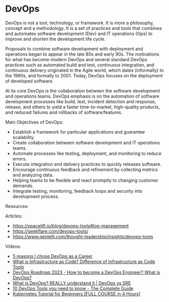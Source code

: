 
# DevOps

DevOps is not a tool, technology, or framework. It is more a philosophy, concept and a methodology. It is a set of practices and tools that combines and automates software development (Dev) and IT operations (Ops) to improve and shorten the development life cycle.

Proposals to combine software development with deployment and operations began to appear in the late 80s and early 90s. The motivations for what has become modern DevOps and several standard DevOps practices such as automated build and test, continuous integration, and continuous delivery originated in the Agile world, which dates (informally) to the 1990s, and formally to 2001. Today, DevOps focuses on the deployment of developed software.

At its core DevOps is the collaboration between the software development and operations teams. DevOps emphasis is on the automation of software development processes like build, test, incident detection and response, release, and others to yield a faster time-to-market, high-quality products, and reduced failures and rollbacks of software/features. 

Main Objectives of DevOps:

- Establish a framework for particular applications and guarantee scalability.
- Create collaboration between software development and IT operations teams.
- Automate processes like testing, deployment, and monitoring to reduce errors.
- Execute integration and delivery practices to quickly releases software.
- Encourage continuous feedback and refinement by collecting metrics and analyzing data.
- Helping teams to be flexible and react promptly to changing customer demands.
- Integrate testing, monitoring, feedback loops and security into development process.

Resources:

Articles:

- https://spacelift.io/blog/devops-tools#log-management
- https://geekflare.com/devops-tools/
- https://www.qentelli.com/thought-leadership/insights/devops-tools

Videos:

- [5 reasons I chose DevOps as a Career](https://www.youtube.com/watch?v=2NtiI0Ojczw&ab_channel=TechWorldwithNana)
- [What is Infrastructure as Code? Difference of Infrastructure as Code Tools](https://www.youtube.com/watch?v=POPP2WTJ8es&ab_channel=TechWorldwithNana)
- [DevOps Roadmap 2023 - How to become a DevOps Engineer? What is DevOps?](https://www.youtube.com/watch?v=9pZ2xmsSDdo&ab_channel=TechWorldwithNana)
- [What is DevOps? REALLY understand it | DevOps vs SRE](https://www.youtube.com/watch?v=0yWAtQ6wYNM&ab_channel=TechWorldwithNana)
- [10 DevOps Tools you need to know - The Complete Guide](https://www.youtube.com/watch?v=UMQGyeAnfFE&ab_channel=TechWorldwithNana)
- [Kubernetes Tutorial for Beginners [FULL COURSE in 4 Hours]](https://www.youtube.com/watch?v=X48VuDVv0do)
